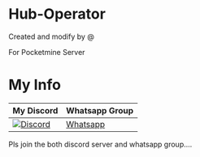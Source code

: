 # Hub-Operator

Created and modify by @

For Pocketmine Server

# My Info

My Discord|Whatsapp Group
----------|-------------
[![Discord](https://i1.wp.com/www.feedough.com/wp-content/uploads/2018/03/how-does-discord-make-money-81.png?resize=1280%2C620&ssl=1)](https://discord.gg/ReG8Z57)|[Whatsapp](https://chat.whatsapp.com/E68oaaDgUGJ0lzy9vHE01I)

Pls join the both discord server and whatsapp group....
